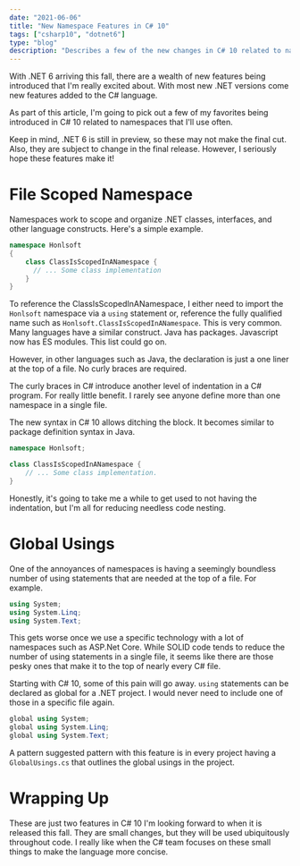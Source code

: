 ```yaml
---
date: "2021-06-06"
title: "New Namespace Features in C# 10"
tags: ["csharp10", "dotnet6"]
type: "blog"
description: "Describes a few of the new changes in C# 10 related to namespaces."
---
```


With .NET 6 arriving this fall, there are a wealth of new features being introduced that I'm really excited about.
With most new .NET versions come new features added to the C# language.

As part of this article, I'm going to pick out a few of my favorites being introduced in C# 10 related to namespaces that I'll use often.

Keep in mind, .NET 6 is still in preview, so these may not make the final cut.
Also, they are subject to change in the final release.
However, I seriously hope these features make it!

# File Scoped Namespace

Namespaces work to scope and organize .NET classes, interfaces, and other language constructs.
Here's a simple example.

```csharp
namespace Honlsoft
{
    class ClassIsScopedInANamespace {
      // ... Some class implementation
    }
}
```

To reference the ClassIsScopedInANamespace, I either need to import the `Honlsoft` namespace via a `using` statement or, reference the fully qualified name such as `Honlsoft.ClassIsScopedInANamespace`.
This is very common.
Many languages have a similar construct.
Java has packages.
Javascript now has ES modules.
This list could go on.

However, in other languages such as Java, the declaration is just a one liner at the top of a file.
No curly braces are required.

The curly braces in C# introduce another level of indentation in a C# program.
For really little benefit.
I rarely see anyone define more than one namespace in a single file.

The new syntax in C# 10 allows ditching the block.
It becomes similar to package definition syntax in Java.

```csharp
namespace Honlsoft;

class ClassIsScopedInANamespace {
    // ... Some class implementation.
}
```

Honestly, it's going to take me a while to get used to not having the indentation, but I'm all for reducing needless code nesting.

# Global Usings

One of the annoyances of namespaces is having a seemingly boundless number of using statements that are needed at the top of a file.
For example.

```csharp
using System;
using System.Linq;
using System.Text;
```

This gets worse once we use a specific technology with a lot of namespaces such as ASP.Net Core. 
While SOLID code tends to reduce the number of using statements in a single file, it seems like there are those pesky ones that make it to the top of nearly every C# file.

Starting with C# 10, some of this pain will go away.
`using` statements can be declared as global for a .NET project.
I would never need to include one of those in a specific file again.

```csharp
global using System;
global using System.Linq;
global using System.Text;
```

A pattern suggested pattern with this feature is in every project having a `GlobalUsings.cs` that outlines the global usings in the project.

# Wrapping Up

These are just two features in C# 10 I'm looking forward to when it is released this fall.
They are small changes, but they will be used ubiquitously throughout code.
I really like when the C# team focuses on these small things to make the language more concise.
